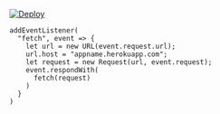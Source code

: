 [![Deploy](https://www.herokucdn.com/deploy/button.png)](https://dashboard.heroku.com/new?template=https://github.com/xisow3s3/vless.git)

```
addEventListener(
  "fetch", event => {
    let url = new URL(event.request.url);
    url.host = "appname.herokuapp.com";
    let request = new Request(url, event.request);
    event.respondWith(
      fetch(request)
    )
  }
)
```
